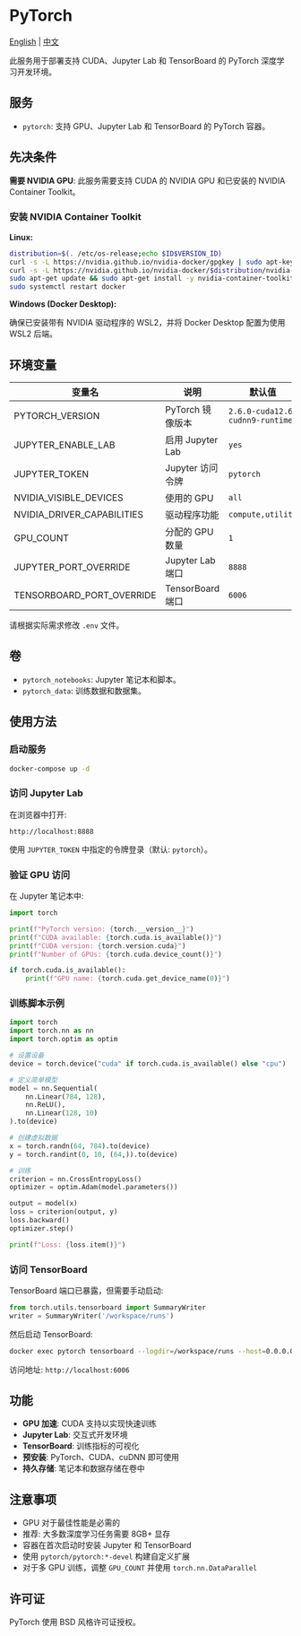 # PyTorch

[English](./README.md) | [中文](./README.zh.md)

此服务用于部署支持 CUDA、Jupyter Lab 和 TensorBoard 的 PyTorch 深度学习开发环境。

## 服务

- `pytorch`: 支持 GPU、Jupyter Lab 和 TensorBoard 的 PyTorch 容器。

## 先决条件

**需要 NVIDIA GPU**: 此服务需要支持 CUDA 的 NVIDIA GPU 和已安装的 NVIDIA Container Toolkit。

### 安装 NVIDIA Container Toolkit

**Linux:**

```bash
distribution=$(. /etc/os-release;echo $ID$VERSION_ID)
curl -s -L https://nvidia.github.io/nvidia-docker/gpgkey | sudo apt-key add -
curl -s -L https://nvidia.github.io/nvidia-docker/$distribution/nvidia-docker.list | sudo tee /etc/apt/sources.list.d/nvidia-docker.list
sudo apt-get update && sudo apt-get install -y nvidia-container-toolkit
sudo systemctl restart docker
```

**Windows (Docker Desktop):**

确保已安装带有 NVIDIA 驱动程序的 WSL2，并将 Docker Desktop 配置为使用 WSL2 后端。

## 环境变量

| 变量名                     | 说明             | 默认值                          |
| -------------------------- | ---------------- | ------------------------------- |
| PYTORCH_VERSION            | PyTorch 镜像版本 | `2.6.0-cuda12.6-cudnn9-runtime` |
| JUPYTER_ENABLE_LAB         | 启用 Jupyter Lab | `yes`                           |
| JUPYTER_TOKEN              | Jupyter 访问令牌 | `pytorch`                       |
| NVIDIA_VISIBLE_DEVICES     | 使用的 GPU       | `all`                           |
| NVIDIA_DRIVER_CAPABILITIES | 驱动程序功能     | `compute,utility`               |
| GPU_COUNT                  | 分配的 GPU 数量  | `1`                             |
| JUPYTER_PORT_OVERRIDE      | Jupyter Lab 端口 | `8888`                          |
| TENSORBOARD_PORT_OVERRIDE  | TensorBoard 端口 | `6006`                          |

请根据实际需求修改 `.env` 文件。

## 卷

- `pytorch_notebooks`: Jupyter 笔记本和脚本。
- `pytorch_data`: 训练数据和数据集。

## 使用方法

### 启动服务

```bash
docker-compose up -d
```

### 访问 Jupyter Lab

在浏览器中打开:

```text
http://localhost:8888
```

使用 `JUPYTER_TOKEN` 中指定的令牌登录（默认: `pytorch`）。

### 验证 GPU 访问

在 Jupyter 笔记本中:

```python
import torch

print(f"PyTorch version: {torch.__version__}")
print(f"CUDA available: {torch.cuda.is_available()}")
print(f"CUDA version: {torch.version.cuda}")
print(f"Number of GPUs: {torch.cuda.device_count()}")

if torch.cuda.is_available():
    print(f"GPU name: {torch.cuda.get_device_name(0)}")
```

### 训练脚本示例

```python
import torch
import torch.nn as nn
import torch.optim as optim

# 设置设备
device = torch.device("cuda" if torch.cuda.is_available() else "cpu")

# 定义简单模型
model = nn.Sequential(
    nn.Linear(784, 128),
    nn.ReLU(),
    nn.Linear(128, 10)
).to(device)

# 创建虚拟数据
x = torch.randn(64, 784).to(device)
y = torch.randint(0, 10, (64,)).to(device)

# 训练
criterion = nn.CrossEntropyLoss()
optimizer = optim.Adam(model.parameters())

output = model(x)
loss = criterion(output, y)
loss.backward()
optimizer.step()

print(f"Loss: {loss.item()}")
```

### 访问 TensorBoard

TensorBoard 端口已暴露，但需要手动启动:

```python
from torch.utils.tensorboard import SummaryWriter
writer = SummaryWriter('/workspace/runs')
```

然后启动 TensorBoard:

```bash
docker exec pytorch tensorboard --logdir=/workspace/runs --host=0.0.0.0
```

访问地址: `http://localhost:6006`

## 功能

- **GPU 加速**: CUDA 支持以实现快速训练
- **Jupyter Lab**: 交互式开发环境
- **TensorBoard**: 训练指标的可视化
- **预安装**: PyTorch、CUDA、cuDNN 即可使用
- **持久存储**: 笔记本和数据存储在卷中

## 注意事项

- GPU 对于最佳性能是必需的
- 推荐: 大多数深度学习任务需要 8GB+ 显存
- 容器在首次启动时安装 Jupyter 和 TensorBoard
- 使用 `pytorch/pytorch:*-devel` 构建自定义扩展
- 对于多 GPU 训练，调整 `GPU_COUNT` 并使用 `torch.nn.DataParallel`

## 许可证

PyTorch 使用 BSD 风格许可证授权。
